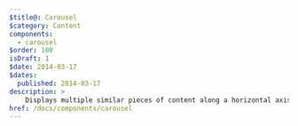 ```yaml
---
$title@: Carousel
$category: Content
components:
  - carousel
$order: 100
isDraft: 1
$date: 2014-03-17
$dates:
  published: 2014-03-17
description: >
    Displays multiple similar pieces of content along a horizontal axis, all slides being shown.
href: /docs/components/carousel
---
```

<amp-carousel height="300"
  layout="fixed-height"
  type="carousel">
  <amp-img src="https://ampbyexample.com/img/image1.jpg"
    width="400"
    height="300"
    alt="a sample image"></amp-img>
  <amp-img src="https://ampbyexample.com/img/image2.jpg"
    width="400"
    height="300"
    alt="another sample image"></amp-img>
  <amp-img src="https://ampbyexample.com/img/image3.jpg"
    width="400"
    height="300"
    alt="and another sample image"></amp-img>
</amp-carousel>
